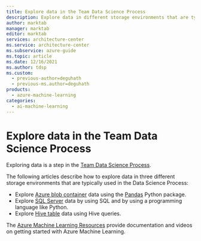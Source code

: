 ```yaml
---
title: Explore data in the Team Data Science Process
description: Explore data in different storage environments that are typically used in the Team Data Science Process.
author: marktab
manager: marktab
editor: marktab
services: architecture-center
ms.service: architecture-center
ms.subservice: azure-guide
ms.topic: article
ms.date: 12/16/2021
ms.author: tdsp
ms.custom:
  - previous-author=deguhath
  - previous-ms.author=deguhath
products:
  - azure-machine-learning
categories:
  - ai-machine-learning
---
```

# Explore data in the Team Data Science Process

Exploring data is a step in the [Team Data Science Process](overview.yml).

The following articles describe how to explore data in three different storage environments that are typically used in the Data Science Process:

* Explore [Azure blob container](explore-data-blob.md) data using the [Pandas](https://pandas.pydata.org/) Python package.
* Explore [SQL Server](explore-data-sql-server.md) data by using SQL and by using a programming language like Python.
* Explore [Hive table](explore-data-hive-tables.md) data using Hive queries.

The [Azure Machine Learning Resources](https://www.aka.ms/AMLservice) provide documentation and videos on getting started with Azure Machine Learning.
